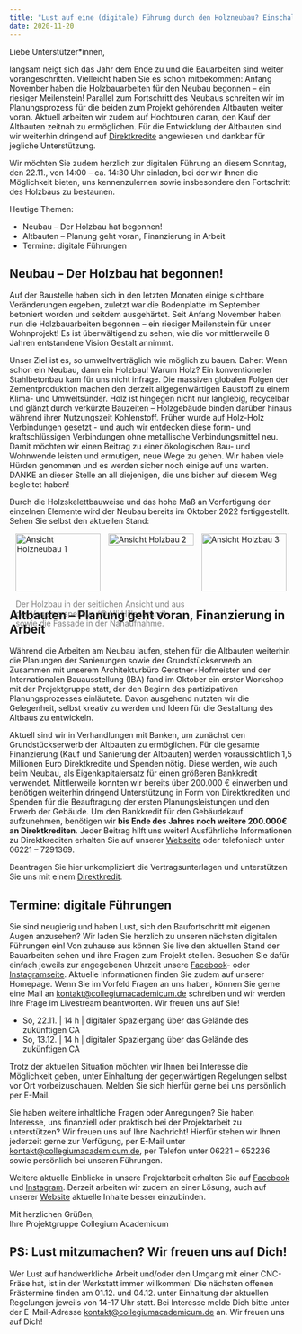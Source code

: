 ```yaml
---
title: "Lust auf eine (digitale) Führung durch den Holzneubau? Einschalten am Sonntag, 22.11. 14:00 Uhr!"
date: 2020-11-20
---
```


Liebe Unterstützer\*innen,

langsam neigt sich das Jahr dem Ende zu und die Bauarbeiten sind weiter
vorangeschritten. Vielleicht haben Sie es schon mitbekommen: Anfang November
haben die Holzbauarbeiten für den Neubau begonnen – ein riesiger Meilenstein!
Parallel zum Fortschritt des Neubaus schreiten wir im Planungsprozess für die
beiden zum Projekt gehörenden Altbauten weiter voran. Aktuell arbeiten wir zudem
auf Hochtouren daran, den Kauf der Altbauten zeitnah zu ermöglichen. Für die
Entwicklung der Altbauten sind wir weiterhin dringend auf
[Direktkredite](https://collegiumacademicum.de/direktkredit-geben/) angewiesen
und dankbar für jegliche Unterstützung.

Wir möchten Sie zudem herzlich zur digitalen Führung an diesem Sonntag, den
22.11., von 14:00 – ca. 14:30 Uhr einladen, bei der wir Ihnen die Möglichkeit
bieten, uns kennenzulernen sowie insbesondere den Fortschritt des Holzbaus zu
bestaunen.

Heutige Themen:
- Neubau – Der Holzbau hat begonnen! 
- Altbauten – Planung geht voran, Finanzierung in Arbeit
- Termine: digitale Führungen

## Neubau – Der Holzbau hat begonnen!

Auf der Baustelle haben sich in den letzten Monaten einige sichtbare
Veränderungen ergeben, zuletzt war die Bodenplatte im September betoniert worden
und seitdem ausgehärtet. Seit Anfang November haben nun die Holzbauarbeiten
begonnen – ein riesiger Meilenstein für unser Wohnprojekt! Es ist überwältigend
zu sehen, wie die vor mittlerweile 8 Jahren entstandene Vision Gestalt annimmt.

Unser Ziel ist es, so umweltverträglich wie möglich zu bauen. Daher: Wenn schon
ein Neubau, dann ein Holzbau! Warum Holz? Ein konventioneller Stahlbetonbau kam
für uns nicht infrage. Die massiven globalen Folgen der Zementproduktion machen
den derzeit allgegenwärtigen Baustoff zu einem Klima- und Umweltsünder. Holz ist
hingegen nicht nur langlebig, recycelbar und glänzt durch verkürzte Bauzeiten –
Holzgebäude binden darüber hinaus während ihrer Nutzungszeit Kohlenstoff. Früher
wurde auf Holz-Holz Verbindungen gesetzt - und auch wir entdecken diese form-
und kraftschlüssigen Verbindungen ohne metallische Verbindungsmittel neu. Damit
möchten wir einen Beitrag zu einer ökologischen Bau- und Wohnwende leisten und
ermutigen, neue Wege zu gehen. Wir haben viele Hürden genommen und es werden
sicher noch einige auf uns warten. DANKE an dieser Stelle an all diejenigen, die
uns bisher auf diesem Weg begleitet haben!

Durch die Holzskelettbauweise und das hohe Maß an Vorfertigung der einzelnen
Elemente wird der Neubau bereits im Oktober 2022 fertiggestellt. Sehen Sie selbst den
aktuellen Stand:

<div style="display:flex; justify-content:center;">
	<div style="margin-right: 1em; flex-basis:30%;">
	<img src="/newsletter/holzbau_1.jpg" alt="Ansicht Holzneubau 1" title="Ansicht Holzneubau 1" width="100%" />
	<p style="margin-bottom: 0; color: gray; width:200%">Der Holzbau in der seitlichen Ansicht und aus der Vogelperspektive (&#169; Uli Hillenbrand), sowie die Fassade in der Nahaufnahme. </p>
	</div>
	<div style="margin-right: 1em; flex-basis:30%; height:90%">
		<img src="/newsletter/holzbau_2.jpg" alt="Ansicht Holzbau 2" title="Ansicht Holzbau 2" width="100%" />
	</div>
    <div style="flex-basis:30%;">
		<img src="/newsletter/holzbau_3.jpg" alt="Ansicht Holzbau 3" title="Ansicht Holzbau 3" width="100%" />
	</div>
</div>

## Altbauten – Planung geht voran, Finanzierung in Arbeit

Während die Arbeiten am Neubau laufen, stehen für die Altbauten weiterhin die
Planungen der Sanierungen sowie der Grundstückserwerb an. Zusammen mit unserem
Architekturbüro Gerstner+Hofmeister und der Internationalen Bauausstellung (IBA)
fand im Oktober ein erster Workshop mit der Projektgruppe statt, der den Beginn
des partizipativen Planungsprozesses einläutete. Davon ausgehend nutzten wir die
Gelegenheit, selbst kreativ zu werden und Ideen für die Gestaltung des Altbaus
zu entwickeln.

Aktuell sind wir in Verhandlungen mit Banken, um zunächst den Grundstückserwerb
der Altbauten zu ermöglichen. Für die gesamte Finanzierung (Kauf und Sanierung
der Altbauten) werden voraussichtlich 1,5 Millionen Euro Direktkredite und
Spenden nötig. Diese werden, wie auch beim Neubau, als Eigenkapitalersatz für
einen größeren Bankkredit verwendet. Mittlerweile konnten wir bereits über
200.000 € einwerben und benötigen weiterhin dringend Unterstützung in Form von
Direktkrediten und Spenden für die Beauftragung der ersten Planungsleistungen
und den Erwerb der Gebäude. Um den Bankkredit für den Gebäudekauf aufzunehmen,
benötigen wir **bis Ende des Jahres noch weitere 200.000€ an Direktkrediten**.
Jeder Beitrag hilft uns weiter! Ausführliche Informationen zu Direktkrediten
erhalten Sie auf unserer [Webseite](https://collegiumacademicum.de/) oder
telefonisch unter 06221 – 7291369.

Beantragen Sie hier unkompliziert die Vertragsunterlagen und unterstützen Sie
uns mit einem [Direktkredit](https://collegiumacademicum.de/direktkredit-geben/). 

## Termine: digitale Führungen 

Sie sind neugierig und haben Lust, sich den Baufortschritt mit eigenen Augen
anzusehen? Wir laden Sie herzlich zu unseren nächsten digitalen Führungen ein!
Von zuhause aus können Sie live den aktuellen Stand der Bauarbeiten sehen und
ihre Fragen zum Projekt stellen. Besuchen Sie dafür einfach jeweils zur
angegebenen Uhrzeit unsere
[Facebook](https://www.facebook.com/CollegiumAcademicum/)- oder
[Instagramseite](https://www.instagram.com/collegiumacademicum/). Aktuelle
Informationen finden Sie zudem auf unserer Homepage. Wenn Sie im Vorfeld Fragen
an uns haben, können Sie gerne eine Mail an kontakt@collegiumacademicum.de
schreiben und wir werden Ihre Frage im Livestream beantworten. Wir freuen uns
auf Sie!

- So, 22.11. | 14 h | digitaler Spaziergang über das Gelände des zukünftigen CA 
- So, 13.12. | 14 h | digitaler Spaziergang über das Gelände des zukünftigen CA

Trotz der aktuellen Situation möchten wir Ihnen bei Interesse die Möglichkeit
geben, unter Einhaltung der gegenwärtigen Regelungen selbst vor Ort
vorbeizuschauen. Melden Sie sich hierfür gerne bei uns persönlich per E-Mail.

Sie haben weitere inhaltliche Fragen oder Anregungen? Sie haben Interesse, uns
finanziell oder praktisch bei der Projektarbeit zu unterstützen? Wir freuen uns
auf Ihre Nachricht! Hierfür stehen wir Ihnen jederzeit gerne zur Verfügung, per
E-Mail unter
[kontakt@collegiumacademicum.de](mailto:kontakt@collegiumacademicum.de), per
Telefon unter 06221 – 652236 sowie persönlich bei unseren Führungen.

Weitere aktuelle Einblicke in unsere Projektarbeit erhalten Sie auf
[Facebook](https://www.facebook.com/CollegiumAcademicum/) und
[Instagram](https://www.instagram.com/collegiumacademicum/). Derzeit arbeiten
wir zudem an einer Lösung, auch auf unserer
[Website](https://collegiumacademicum.de/) aktuelle Inhalte besser einzubinden.


Mit herzlichen Grüßen,  
Ihre Projektgruppe Collegium Academicum

## PS: Lust mitzumachen? Wir freuen uns auf Dich!

Wer Lust auf handwerkliche Arbeit und/oder den Umgang mit einer CNC-Fräse hat,
ist in der Werkstatt immer willkommen! Die nächsten offenen Frästermine finden
am 01.12. und 04.12. unter Einhaltung der aktuellen Regelungen jeweils von 14-17
Uhr statt. Bei Interesse melde Dich bitte unter der E-Mail-Adresse
kontakt@collegiumacademicum.de an. Wir freuen uns auf Dich!
